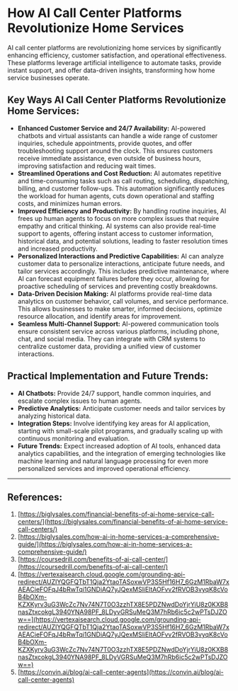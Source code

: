 # How AI Call Center Platforms Revolutionize Home Services

AI call center platforms are revolutionizing home services by significantly enhancing efficiency, customer satisfaction, and operational effectiveness. These platforms leverage artificial intelligence to automate tasks, provide instant support, and offer data-driven insights, transforming how home service businesses operate.

## Key Ways AI Call Center Platforms Revolutionize Home Services:

*   **Enhanced Customer Service and 24/7 Availability:** AI-powered chatbots and virtual assistants can handle a wide range of customer inquiries, schedule appointments, provide quotes, and offer troubleshooting support around the clock. This ensures customers receive immediate assistance, even outside of business hours, improving satisfaction and reducing wait times.
*   **Streamlined Operations and Cost Reduction:** AI automates repetitive and time-consuming tasks such as call routing, scheduling, dispatching, billing, and customer follow-ups. This automation significantly reduces the workload for human agents, cuts down operational and staffing costs, and minimizes human errors.
*   **Improved Efficiency and Productivity:** By handling routine inquiries, AI frees up human agents to focus on more complex issues that require empathy and critical thinking. AI systems can also provide real-time support to agents, offering instant access to customer information, historical data, and potential solutions, leading to faster resolution times and increased productivity.
*   **Personalized Interactions and Predictive Capabilities:** AI can analyze customer data to personalize interactions, anticipate future needs, and tailor services accordingly. This includes predictive maintenance, where AI can forecast equipment failures before they occur, allowing for proactive scheduling of services and preventing costly breakdowns.
*   **Data-Driven Decision Making:** AI platforms provide real-time data analytics on customer behavior, call volumes, and service performance. This allows businesses to make smarter, informed decisions, optimize resource allocation, and identify areas for improvement.
*   **Seamless Multi-Channel Support:** AI-powered communication tools ensure consistent service across various platforms, including phone, chat, and social media. They can integrate with CRM systems to centralize customer data, providing a unified view of customer interactions.

## Practical Implementation and Future Trends:

*   **AI Chatbots:** Provide 24/7 support, handle common inquiries, and escalate complex issues to human agents.
*   **Predictive Analytics:** Anticipate customer needs and tailor services by analyzing historical data.
*   **Integration Steps:** Involve identifying key areas for AI application, starting with small-scale pilot programs, and gradually scaling up with continuous monitoring and evaluation.
*   **Future Trends:** Expect increased adoption of AI tools, enhanced data analytics capabilities, and the integration of emerging technologies like machine learning and natural language processing for even more personalized services and improved operational efficiency.

---
## References:

1.  [https://biglysales.com/financial-benefits-of-ai-home-service-call-centers/](https://biglysales.com/financial-benefits-of-ai-home-service-call-centers/)
2.  [https://biglysales.com/how-ai-in-home-services-a-comprehensive-guide/](https://biglysales.com/how-ai-in-home-services-a-comprehensive-guide/)
3.  [https://coursedrill.com/benefits-of-ai-call-center/](https://coursedrill.com/benefits-of-ai-call-center/)
4.  [https://vertexaisearch.cloud.google.com/grounding-api-redirect/AUZIYQGFQTbT1Qja2YtaoTASoxwVP3S5Hf16H7_6GzM1RbaW7xAEACieFOFqJ4bRwTqi1GNDiAQ7yJQexMSliEltAOFvv2fRVOB3vyqK8cVoB4bOXm-KZXKyrv3uG3WcZc7Nv74N7T0O3zzhTX8E5PDZNwdDoYjrYiU8z0KXB8nasZtxcokgL3940YNA98PF_8LDyvGRSuMeQ3M7hRb6ic5c2wPTsDJZOw==](https://vertexaisearch.cloud.google.com/grounding-api-redirect/AUZIYQGFQTbT1Qja2YtaoTASoxwVP3S5Hf16H7_6GzM1RbaW7xAEACieFOFqJ4bRwTqi1GNDiAQ7yJQexMSliEltAOFvv2fRVOB3vyqK8cVoB4bOXm-KZXKyrv3uG3WcZc7Nv74N7T0O3zzhTX8E5PDZNwdDoYjrYiU8z0KXB8nasZtxcokgL3940YNA98PF_8LDyVGRSuMeQ3M7hRb6ic5c2wPTsDJZOw==)
5.  [https://convin.ai/blog/ai-call-center-agents](https://convin.ai/blog/ai-call-center-agents)